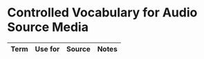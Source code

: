 # Controlled Vocabulary for Audio Source Media


| Term                          	| Use for                           	| Source 	| Notes              |
|-------------------------------	|-----------------------------------	|--------	|-----------------------	|

